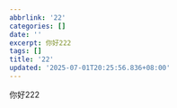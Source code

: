 ```yaml
---
abbrlink: '22'
categories: []
date: ''
excerpt: 你好222 
tags: []
title: '22'
updated: '2025-07-01T20:25:56.836+08:00'
---
```

你好222
